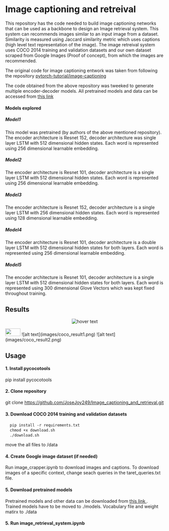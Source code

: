 # Image captioning and retreival
This repository has the code needed to build image captioning networks that can be used as a backbone to design an 
Image retrieval system. This system can recommends images similar to an input image from a dataset. Similarity is measured using Jaccard similarity metric which uses captions (high level text representation of the image). The image retreival system uses COCO 2014 training and validation datasets and our own dataset scraped from Google Images (Proof of concept), from which the images are recommended.

The original code for image captioning entwork was taken from following the repository [pytorch-tutorial/image-captioning](https://github.com/yunjey/pytorch-tutorial/blob/master/tutorials/03-advanced/image_captioning/README.md)

The code obtained from the above repository was tweeked to generate multiple encoder-decoder models. All pretrained models and data can be accessed from [this link ](https://drive.google.com/drive/folders/1PsAwLMprM7lnWdrzq1PkQVP40A-a8d3s?ogsrc=32)

#### Models explored
##### Model1
This model was pretrained (by authors of the above mentioned repository). The encoder architecture is Resnet 152, decoder architecture was single layer LSTM with 512 dimensional hidden states. Each word is represented using 256 dimensional learnable embedding.
##### Model2
The encoder architecture is Resnet 101, decoder architecture is a single layer LSTM with 512 dimensional hidden states. Each word is represented using 256 dimensional learnable embedding.
##### Model3
The encoder architecture is Resnet 152, decoder architecture is a single layer LSTM with 256 dimensional hidden states. Each word is represented using 128 dimensional learnable embedding.
##### Model4
The encoder architecture is Resnet 101, decoder architecture is a double layer LSTM with 512 dimensional hidden states for both layers. Each word is represented using 256 dimensional learnable embedding.
##### Model5
The encoder architecture is Resnet 101, decoder architecture is a single layer LSTM with 512 dimensional hidden states for both layers. Each word is represented using 300 dimensional Glove Vectors which was kept fixed throughout training.

## Results
<p align="center">
  <img src="https://github.com/JoseJoy249/Image_captioning_and_retrieval/tree/master/images/comp1.png" width="350" title="hover text">
</p>

<img src="https://github.com/JoseJoy249/Image_captioning_and_retrieval/tree/master/images/comp1.png" height="24" width="48">
![alt text](images/coco_result1.png)
![alt text](images/coco_result2.png)

## Usage

#### 1. Install pycocotools

pip install pycocotools
     
#### 2. Clone repository

git clone https://github.com/JoseJoy249/Image_captioning_and_retrieval.git

#### 3. Download COCO 2014 training and validation datasets

      pip install -r requirements.txt 
      chmod +x download.sh
      ./download.sh
    
move the all files to /data

#### 4. Create Google image dataset (if needed) 
Run image_crapper.ipynb to download images and captions. To download images of a specific context, change seach queries in the  taret_queries.txt file. 

#### 5. Download pretrained models
Pretrained models and other data can be downloaded from [this link ](https://drive.google.com/drive/folders/1PsAwLMprM7lnWdrzq1PkQVP40A-a8d3s?ogsrc=32). Trained models have to be moved to ./models. Vocabulary file and weight matirx to ./data

#### 5. Run image_retrieval_system.ipynb



